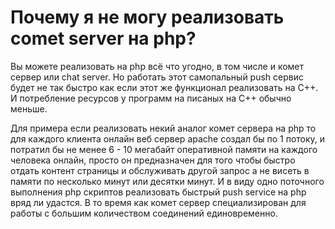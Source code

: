 
# Почему я не могу реализовать comet server на php?

Вы можете реализовать на php всё что угодно, в том числе и комет сервер или chat server. Но работать этот самопальный push сервис будет не так быстро как если этот же функционал реализовать на С++. И потребление ресурсов у программ на писаных на C++ обычно меньше.

Для примера если реализовать некий аналог комет сервера на php то для каждого клиента онлайн веб сервер apache создал бы по 1 потоку, и потратил бы не менее 6 - 10 мегабайт оперативной памяти на каждого человека онлайн, просто он предназначен для того чтобы быстро отдать контент страницы и обслуживать другой запрос а не висеть в памяти по несколько минут или десятки минут. И в виду одно поточного выполнения php скриптов реализовать быстрый push service на php вряд ли удастся. В то время как комет сервер специализирован для работы с большим количеством соединений единовременно.
